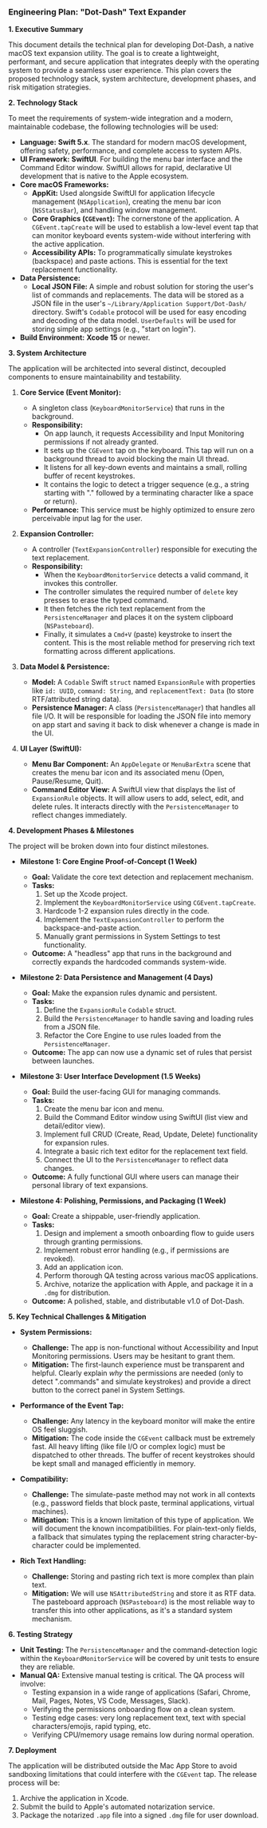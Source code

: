 ### **Engineering Plan: "Dot-Dash" Text Expander**

**1. Executive Summary**

This document details the technical plan for developing Dot-Dash, a native macOS text expansion utility. The goal is to create a lightweight, performant, and secure application that integrates deeply with the operating system to provide a seamless user experience. This plan covers the proposed technology stack, system architecture, development phases, and risk mitigation strategies.

**2. Technology Stack**

To meet the requirements of system-wide integration and a modern, maintainable codebase, the following technologies will be used:

*   **Language:** **Swift 5.x**. The standard for modern macOS development, offering safety, performance, and complete access to system APIs.
*   **UI Framework:** **SwiftUI**. For building the menu bar interface and the Command Editor window. SwiftUI allows for rapid, declarative UI development that is native to the Apple ecosystem.
*   **Core macOS Frameworks:**
    *   **AppKit:** Used alongside SwiftUI for application lifecycle management (`NSApplication`), creating the menu bar icon (`NSStatusBar`), and handling window management.
    *   **Core Graphics (`CGEvent`):** The cornerstone of the application. A `CGEvent.tapCreate` will be used to establish a low-level event tap that can monitor keyboard events system-wide without interfering with the active application.
    *   **Accessibility APIs:** To programmatically simulate keystrokes (backspace) and paste actions. This is essential for the text replacement functionality.
*   **Data Persistence:**
    *   **Local JSON File:** A simple and robust solution for storing the user's list of commands and replacements. The data will be stored as a JSON file in the user's `~/Library/Application Support/Dot-Dash/` directory. Swift's `Codable` protocol will be used for easy encoding and decoding of the data model. `UserDefaults` will be used for storing simple app settings (e.g., "start on login").
*   **Build Environment:** **Xcode 15** or newer.

**3. System Architecture**

The application will be architected into several distinct, decoupled components to ensure maintainability and testability.

1.  **Core Service (Event Monitor):**
    *   A singleton class (`KeyboardMonitorService`) that runs in the background.
    *   **Responsibility:**
        *   On app launch, it requests Accessibility and Input Monitoring permissions if not already granted.
        *   It sets up the `CGEvent` tap on the keyboard. This tap will run on a background thread to avoid blocking the main UI thread.
        *   It listens for all key-down events and maintains a small, rolling buffer of recent keystrokes.
        *   It contains the logic to detect a trigger sequence (e.g., a string starting with "." followed by a terminating character like a space or return).
    *   **Performance:** This service must be highly optimized to ensure zero perceivable input lag for the user.

2.  **Expansion Controller:**
    *   A controller (`TextExpansionController`) responsible for executing the text replacement.
    *   **Responsibility:**
        *   When the `KeyboardMonitorService` detects a valid command, it invokes this controller.
        *   The controller simulates the required number of `delete` key presses to erase the typed command.
        *   It then fetches the rich text replacement from the `PersistenceManager` and places it on the system clipboard (`NSPasteboard`).
        *   Finally, it simulates a `Cmd+V` (paste) keystroke to insert the content. This is the most reliable method for preserving rich text formatting across different applications.

3.  **Data Model & Persistence:**
    *   **Model:** A `Codable` Swift `struct` named `ExpansionRule` with properties like `id: UUID`, `command: String`, and `replacementText: Data` (to store RTF/attributed string data).
    *   **Persistence Manager:** A class (`PersistenceManager`) that handles all file I/O. It will be responsible for loading the JSON file into memory on app start and saving it back to disk whenever a change is made in the UI.

4.  **UI Layer (SwiftUI):**
    *   **Menu Bar Component:** An `AppDelegate` or `MenuBarExtra` scene that creates the menu bar icon and its associated menu (Open, Pause/Resume, Quit).
    *   **Command Editor View:** A SwiftUI view that displays the list of `ExpansionRule` objects. It will allow users to add, select, edit, and delete rules. It interacts directly with the `PersistenceManager` to reflect changes immediately.

**4. Development Phases & Milestones**

The project will be broken down into four distinct milestones.

*   **Milestone 1: Core Engine Proof-of-Concept (1 Week)**
    *   **Goal:** Validate the core text detection and replacement mechanism.
    *   **Tasks:**
        1.  Set up the Xcode project.
        2.  Implement the `KeyboardMonitorService` using `CGEvent.tapCreate`.
        3.  Hardcode 1-2 expansion rules directly in the code.
        4.  Implement the `TextExpansionController` to perform the backspace-and-paste action.
        5.  Manually grant permissions in System Settings to test functionality.
    *   **Outcome:** A "headless" app that runs in the background and correctly expands the hardcoded commands system-wide.

*   **Milestone 2: Data Persistence and Management (4 Days)**
    *   **Goal:** Make the expansion rules dynamic and persistent.
    *   **Tasks:**
        1.  Define the `ExpansionRule` `Codable` struct.
        2.  Build the `PersistenceManager` to handle saving and loading rules from a JSON file.
        3.  Refactor the Core Engine to use rules loaded from the `PersistenceManager`.
    *   **Outcome:** The app can now use a dynamic set of rules that persist between launches.

*   **Milestone 3: User Interface Development (1.5 Weeks)**
    *   **Goal:** Build the user-facing GUI for managing commands.
    *   **Tasks:**
        1.  Create the menu bar icon and menu.
        2.  Build the Command Editor window using SwiftUI (list view and detail/editor view).
        3.  Implement full CRUD (Create, Read, Update, Delete) functionality for expansion rules.
        4.  Integrate a basic rich text editor for the replacement text field.
        5.  Connect the UI to the `PersistenceManager` to reflect data changes.
    *   **Outcome:** A fully functional GUI where users can manage their personal library of text expansions.

*   **Milestone 4: Polishing, Permissions, and Packaging (1 Week)**
    *   **Goal:** Create a shippable, user-friendly application.
    *   **Tasks:**
        1.  Design and implement a smooth onboarding flow to guide users through granting permissions.
        2.  Implement robust error handling (e.g., if permissions are revoked).
        3.  Add an application icon.
        4.  Perform thorough QA testing across various macOS applications.
        5.  Archive, notarize the application with Apple, and package it in a `.dmg` for distribution.
    *   **Outcome:** A polished, stable, and distributable v1.0 of Dot-Dash.

**5. Key Technical Challenges & Mitigation**

*   **System Permissions:**
    *   **Challenge:** The app is non-functional without Accessibility and Input Monitoring permissions. Users may be hesitant to grant them.
    *   **Mitigation:** The first-launch experience must be transparent and helpful. Clearly explain *why* the permissions are needed (only to detect ".commands" and simulate keystrokes) and provide a direct button to the correct panel in System Settings.

*   **Performance of the Event Tap:**
    *   **Challenge:** Any latency in the keyboard monitor will make the entire OS feel sluggish.
    *   **Mitigation:** The code inside the `CGEvent` callback must be extremely fast. All heavy lifting (like file I/O or complex logic) must be dispatched to other threads. The buffer of recent keystrokes should be kept small and managed efficiently in memory.

*   **Compatibility:**
    *   **Challenge:** The simulate-paste method may not work in all contexts (e.g., password fields that block paste, terminal applications, virtual machines).
    *   **Mitigation:** This is a known limitation of this type of application. We will document the known incompatibilities. For plain-text-only fields, a fallback that simulates typing the replacement string character-by-character could be implemented.

*   **Rich Text Handling:**
    *   **Challenge:** Storing and pasting rich text is more complex than plain text.
    *   **Mitigation:** We will use `NSAttributedString` and store it as RTF data. The pasteboard approach (`NSPasteboard`) is the most reliable way to transfer this into other applications, as it's a standard system mechanism.

**6. Testing Strategy**

*   **Unit Testing:** The `PersistenceManager` and the command-detection logic within the `KeyboardMonitorService` will be covered by unit tests to ensure they are reliable.
*   **Manual QA:** Extensive manual testing is critical. The QA process will involve:
    *   Testing expansion in a wide range of applications (Safari, Chrome, Mail, Pages, Notes, VS Code, Messages, Slack).
    *   Verifying the permissions onboarding flow on a clean system.
    *   Testing edge cases: very long replacement text, text with special characters/emojis, rapid typing, etc.
    *   Verifying CPU/memory usage remains low during normal operation.

**7. Deployment**

The application will be distributed outside the Mac App Store to avoid sandboxing limitations that could interfere with the `CGEvent` tap. The release process will be:
1.  Archive the application in Xcode.
2.  Submit the build to Apple's automated notarization service.
3.  Package the notarized `.app` file into a signed `.dmg` file for user download.

